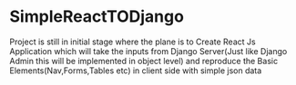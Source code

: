 # SimpleReactTODjango
Project is still in initial stage where the plane is to Create React Js Application which will take the inputs from Django Server(Just like Django Admin this will be implemented in object level) and reproduce the Basic Elements(Nav,Forms,Tables etc) in client side with simple json data  
